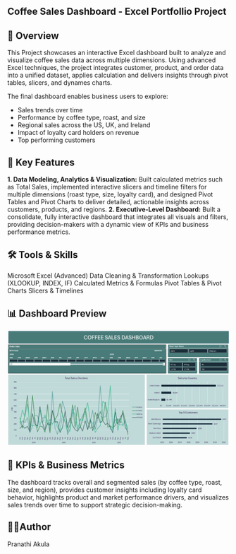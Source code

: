 ## Coffee Sales Dashboard - Excel Portfollio Project

## 📌 Overview

This Project showcases an interactive Excel dashboard built to analyze and visualize coffee sales data across multiple dimensions. Using advanced Excel techniques, the project integrates customer, product, and order data into a unified dataset, applies calculation and delivers insights through pivot tables, slicers, and dynames charts.

The final dashboard enables business users to explore:                                                            
- Sales trends over time                                                                                         
- Performance by coffee type, roast, and size                                                                    
- Regional sales across the US, UK, and Ireland                                                                  
- Impact of loyalty card holders on revenue                                                                      
- Top performing customers

## 📍 Key Features
**1. Data Modeling, Analytics & Visualization:** Built calculated metrics such as Total Sales, implemented interactive slicers and timeline filters for multiple dimensions (roast type, size, loyalty card), and designed Pivot Tables and Pivot Charts to deliver detailed, actionable insights across customers, products, and regions.
**2. Executive-Level Dashboard:** Built a consolidate, fully interactive dashboard that integrates all visuals and filters, providing decision-makers with a dynamic view of KPIs and business performance metrics.

## 🛠️ Tools & Skills 

Microsoft Excel (Advanced)
Data Cleaning & Transformation
Lookups (XLOOKUP, INDEX, IF)
Calculated Metrics & Formulas
Pivot Tables & Pivot Charts
Slicers & Timelines

## 📊 Dashboard Preview
![Dashboard Screenshot](https://github.com/PranathiAkula/Coffee-sales-analysis-excel-dashboard/blob/master/coffee_sales_analysis_dashboard.png?raw=true)

## 🚀 KPIs & Business Metrics
The dashboard tracks overall and segmented sales (by coffee type, roast, size, and region), provides customer insights including loyalty card behavior, highlights product and market performance drivers, and visualizes sales trends over time to support strategic decision-making.

## 👩‍💻Author
Pranathi Akula





